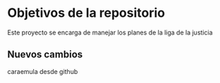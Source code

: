 # Objetivos de la repositorio

Este proyecto se encarga de manejar los planes de la liga de la justicia


## Nuevos cambios
caraemula desde github
